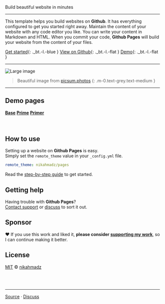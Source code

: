 <p class="hero">Build <span class="text-red">beautiful website</span> in minutes</p>

***

This template helps you build websites on <b>Github</b>.
It has everything configured to get you started right away.
Maintain the content of your website with any code editor you like.
You can write your content in Markdown and HTML.
When you commit your code, <b>Github Pages</b> will build your website from the content of your files.

[Get started][start]{: ._bt.-l.-blue }
[View on Github][github]{: ._bt.-l.-flat }
[Demo][demo]{: ._bt.-l.-flat }

[intro]: https://nikahmadz.github.io/pages/ "Introduction to Pages"
[start]: https://nikahmadz.github.io/pages/docs/get-started "Find out how you can use this template to build websites"
[demo]:  #demo "View live demo"

***

<p><img src="https://picsum.photos/id/1039/1024/368" alt="Large image" class="width-full centered"></p>

> Beautiful image from [picsum.photos](https://picsum.photos/)
{: .m-0.text-grey.text-medium }

***

## <span id="demo">Demo pages</span>

**[Base](//nikahmadz.github.io/pages/demo/base)**
**[Prime](//nikahmadz.github.io/pages/demo/prime)**
**[Primer](//nikahmadz.github.io/pages/demo/primer)**

<div style="margin-top:4rem"></div>

## How to use

Setting up a website on **Github Pages** is easy.  
Simply set the `remote_theme` value in your `_config.yml` file.

```yml
remote_theme: nikahmadz/pages
```

Read the [step-by-step guide][start] to get started.

## Getting help

Having trouble with **Github Pages**?  
[Contact support](https://support.github.com/contact) or [discuss][] to sort it out.

## Sponsor

❤️ If you use this work and liked it, **please consider [supporting my work][pay]**, so I can continue making it better.

[pay]: https://nikahmadz.github.io/#!pay "See payment options"

## License

[MIT][] &copy; [nikahmadz][]

[MIT]: https://github.com/nikahmadz/pages/blob/main/LICENSE.md "Licensed under the MIT License"
[nikahmadz]: https://nikahmadz.github.io "Go to nikahmadz.github.io"

<div style="margin-top:4rem"></div>

***

[Source][github] &middot; [Discuss][discuss]

[github]:    https://github.com/nikahmadz/pages "View source on Github"
[discuss]:   https://github.com/nikahmadz/pages/discussions "Lets discuss about Pages"

